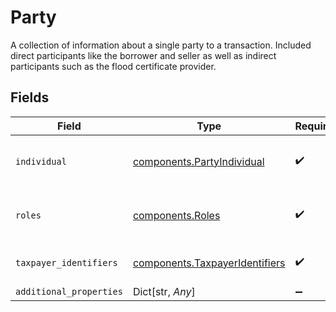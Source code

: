 # Party

A collection of information about a single party to a transaction. Included direct participants like the borrower and seller as well as indirect participants such as the flood certificate provider.


## Fields

| Field                                                                              | Type                                                                               | Required                                                                           | Description                                                                        |
| ---------------------------------------------------------------------------------- | ---------------------------------------------------------------------------------- | ---------------------------------------------------------------------------------- | ---------------------------------------------------------------------------------- |
| `individual`                                                                       | [components.PartyIndividual](../../models/components/partyindividual.md)           | :heavy_check_mark:                                                                 | Documentation not found in the MISMO model viewer and not provided by Freddie Mac. |
| `roles`                                                                            | [components.Roles](../../models/components/roles.md)                               | :heavy_check_mark:                                                                 | Documentation not found in the MISMO model viewer and not provided by Freddie Mac. |
| `taxpayer_identifiers`                                                             | [components.TaxpayerIdentifiers](../../models/components/taxpayeridentifiers.md)   | :heavy_check_mark:                                                                 | The collection of TAXPAYER_IDENTIFICATION elements                                 |
| `additional_properties`                                                            | Dict[str, *Any*]                                                                   | :heavy_minus_sign:                                                                 | N/A                                                                                |